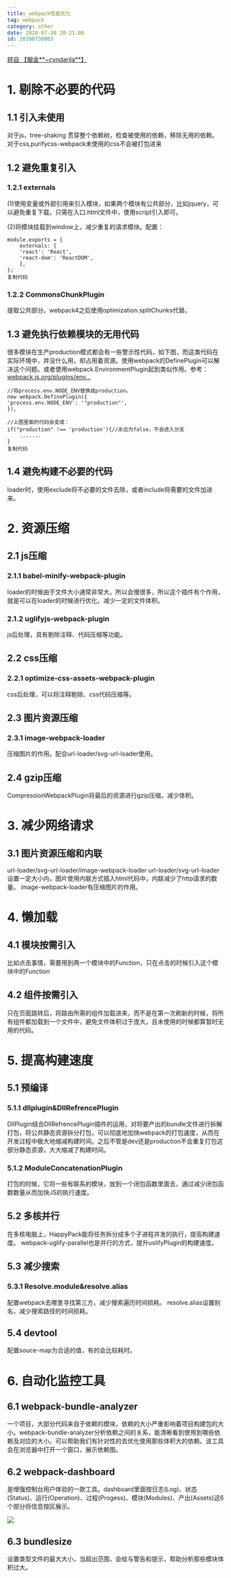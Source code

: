 ```yaml
---
title: webpack性能优化
tag: webpack
category: other
date: 2020-07-30 20:21:00
id: 20200730003
---
```



[转自 【掘金**~cyndarila**】](https://juejin.im/post/6844903910973374478)

# 1\. 剔除不必要的代码

## 1.1 引入未使用

对于js，tree-shaking 贯穿整个依赖树，检查被使用的依赖，移除无用的依赖。 对于css,purifycss-webpack未使用的css不会被打包进来

## 1.2 避免重复引入

### 1.2.1 externals

\(1\)使用变量或外部引用来引入模块，如果两个模块有公共部分，比如jquery，可以避免重复下载。只需在入口.html文件中，使用script引入即可。

\(2\)将模块挂载到window上，减少重复的请求模块。配置：

```
module.exports = {
	externals: {
	'react': 'React',
	'react-dom': 'ReactDOM',
	},
};
复制代码
```

### 1.2.2 CommonsChunkPlugin

提取公共部分。webpack4之后使用optimization.splitChunks代替。

## 1.3 避免执行依赖模块的无用代码

很多模块在生产production模式都会有一些警示性代码，如下图，而这类代码在实际环境中，并没什么用，却占用着资源。使用webpack的DefinePlugin可以解决这个问题。或者使用webpack.EnvironmentPlugin起到类似作用。参考：[webpack.js.org/plugins/env…](https://webpack.js.org/plugins/environment-plugin/)

```
//将process.env.NODE_ENV替换成production。
new webpack.DefinePlugin({
'process.env.NODE_ENV': '"production"',
}),

//上图里面的代码会变成：
if("production" !== 'production'){//永远为false，不会进入分支
    .......
}
复制代码
```

## 1.4 避免构建不必要的代码

loader时，使用exclude将不必要的文件去除，或者include将需要的文件加进来。

# 2\. 资源压缩

## 2.1 js压缩

### 2.1.1 babel-minify-webpack-plugin

loader的时候由于文件大小通常非常大，所以会慢很多，所以这个插件有个作用，就是可以在loader的时候进行优化，减少一定的文件体积。

### 2.1.2 uglifyjs-webpack-plugin

js后处理，具有剔除注释、代码压缩等功能。

## 2.2 css压缩

### 2.2.1 optimize-css-assets-webpack-plugin

css后处理，可以将注释剔除、css代码压缩等。

## 2.3 图片资源压缩

### 2.3.1 image-webpack-loader

压缩图片的作用。配合url-loader/svg-url-loader使用。

## 2.4 gzip压缩

CompressionWebpackPlugin将最后的资源进行gzip压缩，减少体积。

# 3\. 减少网络请求

## 3.1 图片资源压缩和内联

url-loader/svg-url-loader/image-webpack-loader url-loader/svg-url-loader设置一定大小内，图片使用内联方式插入html代码中，内联减少了http请求的数量。 image-webpack-loader有压缩图片的作用。

# 4\. 懒加载

## 4.1 模块按需引入

比如点击事情，需要用到两一个模块中的Function，只在点击的时候引入这个模块中的Function

## 4.2 组件按需引入

只在页面跳转后，将路由所需的组件加载进来，而不是在第一次刷新的时候，将所有组件都加载到一个文件中，避免文件体积过于庞大，且未使用的时候都算暂时无用的代码。

# 5\. 提高构建速度

## 5.1 预编译

### 5.1.1 dllplugin\&DllRefrencePlugin

DllPlugin结合DllRefrencePlugin插件的运用，对将要产出的bundle文件进行拆解 打包，将公共静态资源拆分打包，可以彻底地加快webpack的打包速度，从而在开发过程中极大地缩减构建时间。之后不管是dev还是production不会重复打包这部分静态资源，大大缩减了构建时间。

### 5.1.2 ModuleConcatenationPlugin

打包的时候，它将一些有联系的模块，放到一个闭包函数里面去，通过减少闭包函数数量从而加快JS的执行速度。

## 5.2 多核并行

在多核电脑上，HappyPack能将任务拆分成多个子进程并发的执行，提高构建速度。 webpack-uglify-parallel也是并行的方式，提升uslifyPlugin的构建速度。

## 5.3 减少搜索

### 5.3.1 Resolve.module\&resolve.alias

配置webpack去哪里寻找第三方，减少搜索遍历时间损耗。 resolve.alias设置别名，减少搜索路径的时间损耗。

## 5.4 devtool

配置souce-map为合适的值，有的会比较耗时。

# 6\. 自动化监控工具

## 6.1 webpack-bundle-analyzer

一个项目，大部分代码来自于依赖的模块，依赖的大小严重影响着项目构建包的大小。webpack-bundle-analyzer分析依赖之间的关系，能清晰看到使用到哪些依赖及对应的大小。可以帮助我们有针对性的去优化使用那些体积大的依赖。该工具会在浏览器中打开一个窗口，展示依赖图。

## 6.2 webpack-dashboard

是增强控制台用户体验的一款工具。dashboard里面按日志\(Log\)、状态\(Status\)、运行\(Operation\)、过程\(Progess\)、模块\(Modules\)、产出\(Assets\)这6个部分将信息按区展示。

![](https://user-gold-cdn.xitu.io/2019/8/12/16c83c50b451875e?imageView2/0/w/1280/h/960/format/webp/ignore-error/1)

## 6.3 bundlesize

设置类型文件的最大大小，当超出范围，会给与警告和提示，帮助分析那些模块体积过大。
